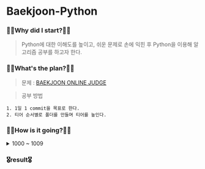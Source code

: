 # Baekjoon-Python

### 🧎‍♂️Why did I start?🧎‍♂️

> Python에 대한 이해도를 높이고, 쉬운 문제로 손에 익힌 후 Python을 이용해 알고리즘 공부를 하고자 한다.

### 🚶‍♂️What's the plan?🚶‍♂️

> 문제 : [BAEKJOON ONLINE JUDGE](https://www.acmicpc.net/)

> 공부 방법

    1. 1일 1 commit을 목표로 한다.
    2. 티어 순서별로 폴더를 만들며 티어를 높인다.

### 🏃‍♂️How is it going?🏃‍♂️

  <details>
  <summary>1000 ~ 1009</summary>

[1000](https://github.com/pup-paw/Baekjoon-Python/blob/main/bronze5/1000.py)  
  </details>

### 🎖result🎖
